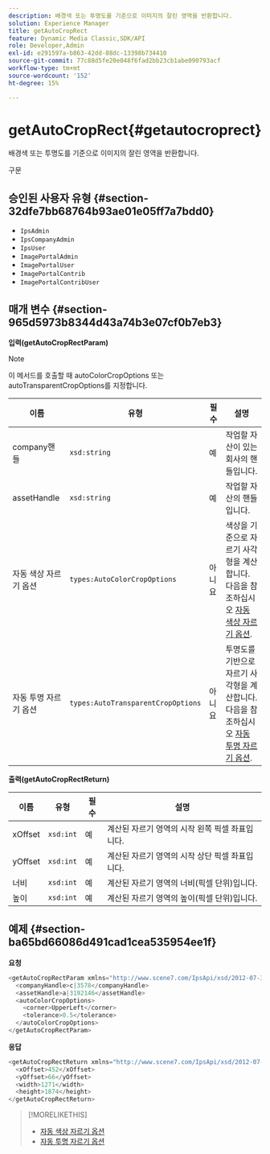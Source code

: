 ```yaml
---
description: 배경색 또는 투명도를 기준으로 이미지의 잘린 영역을 반환합니다.
solution: Experience Manager
title: getAutoCropRect
feature: Dynamic Media Classic,SDK/API
role: Developer,Admin
exl-id: e291597a-b863-42dd-88dc-13398b734410
source-git-commit: 77c88d5fe20e048f6fad2bb23cb1abe090793acf
workflow-type: tm+mt
source-wordcount: '152'
ht-degree: 15%

---
```


# getAutoCropRect{#getautocroprect}

배경색 또는 투명도를 기준으로 이미지의 잘린 영역을 반환합니다.

구문

## 승인된 사용자 유형 {#section-32dfe7bb68764b93ae01e05ff7a7bdd0}

* `IpsAdmin`
* `IpsCompanyAdmin`
* `IpsUser`
* `ImagePortalAdmin`
* `ImagePortalUser`
* `ImagePortalContrib`
* `ImagePortalContribUser`

## 매개 변수 {#section-965d5973b8344d43a74b3e07cf0b7eb3}

**입력(getAutoCropRectParam)**

>[!NOTE]
>
>이 메서드를 호출할 때 autoColorCropOptions 또는 autoTransparentCropOptions를 지정합니다.

| 이름 | 유형 | 필수 | 설명 |
|---|---|---|---|
| company핸들 | `xsd:string` | 예 | 작업할 자산이 있는 회사의 핸들입니다. |
| assetHandle | `xsd:string` | 예 | 작업할 자산의 핸들입니다. |
| 자동 색상 자르기 옵션 | `types:AutoColorCropOptions` | 아니요 | 색상을 기준으로 자르기 사각형을 계산합니다. 다음을 참조하십시오 [자동 색상 자르기 옵션](../../../types/c-data-types/r-auto-color-crop-options.md#reference-976c3a1f8e47473cae016a4e9e09e4a6). |
| 자동 투명 자르기 옵션 | `types:AutoTransparentCropOptions` | 아니요 | 투명도를 기반으로 자르기 사각형을 계산합니다. 다음을 참조하십시오 [자동 투명 자르기 옵션](../../../types/c-data-types/r-auto-transparent-crop-options.md#reference-f4460b3bdf814f4c85e4f097ea4e6e2b). |

**출력(getAutoCropRectReturn)**

| 이름 | 유형 | 필수 | 설명 |
|---|---|---|---|
| xOffset | `xsd:int` | 예 | 계산된 자르기 영역의 시작 왼쪽 픽셀 좌표입니다. |
| yOffset | `xsd:int` | 예 | 계산된 자르기 영역의 시작 상단 픽셀 좌표입니다. |
| 너비 | `xsd:int` | 예 | 계산된 자르기 영역의 너비(픽셀 단위)입니다. |
| 높이 | `xsd:int` | 예 | 계산된 자르기 영역의 높이(픽셀 단위)입니다. |

## 예제 {#section-ba65bd66086d491cad1cea535954ee1f}

**요청**

```java
<getAutoCropRectParam xmlns="http://www.scene7.com/IpsApi/xsd/2012-07-31-beta">
  <companyHandle>c|3578</companyHandle>
  <assetHandle>a|3192146</assetHandle>
  <autoColorCropOptions>
    <corner>UpperLeft</corner>
    <tolerance>0.5</tolerance>
  </autoColorCropOptions>
</getAutoCropRectParam>
```

**응답**

```java
<getAutoCropRectReturn xmlns="http://www.scene7.com/IpsApi/xsd/2012-07-31-beta">
  <xOffset>452</xOffset>
  <yOffset>66</yOffset>
  <width>1271</width>
  <height>1874</height>
</getAutoCropRectReturn>
```

>[!MORELIKETHIS]
>
>* [자동 색상 자르기 옵션](../../../types/c-data-types/r-auto-color-crop-options.md#reference-976c3a1f8e47473cae016a4e9e09e4a6)
>* [자동 투명 자르기 옵션](../../../types/c-data-types/r-auto-transparent-crop-options.md#reference-f4460b3bdf814f4c85e4f097ea4e6e2b)

